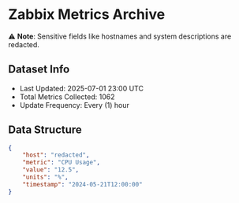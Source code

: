 # Zabbix Metrics Archive

⚠️ **Note**: Sensitive fields like hostnames and system descriptions are redacted.

## Dataset Info
- Last Updated: 2025-07-01 23:00 UTC
- Total Metrics Collected: 1062
- Update Frequency: Every (1) hour

## Data Structure
```json
{
    "host": "redacted",
    "metric": "CPU Usage",
    "value": "12.5",
    "units": "%",
    "timestamp": "2024-05-21T12:00:00"
}
```
